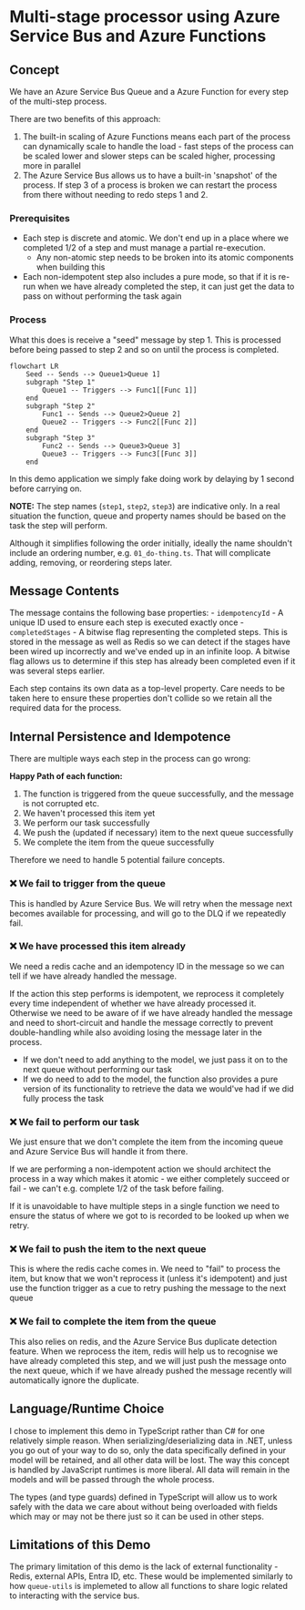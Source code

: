 # Multi-stage processor using Azure Service Bus and Azure Functions

## Concept

We have an Azure Service Bus Queue and a Azure Function for every step of the multi-step process.

There are two benefits of this approach:
1. The built-in scaling of Azure Functions means each part of the process can dynamically scale to handle the load - fast steps of the process can be scaled lower and slower steps can be scaled higher, processing more in parallel
2. The Azure Service Bus allows us to have a built-in 'snapshot' of the process. If step 3 of a process is broken we can restart the process from there without needing to redo steps 1 and 2.

### Prerequisites
- Each step is discrete and atomic. We don't end up in a place where we completed 1/2 of a step and must manage a partial re-execution.
  - Any non-atomic step needs to be broken into its atomic components when building this
- Each non-idempotent step also includes a pure mode, so that if it is re-run when we have already completed the step, it can just get the data to pass on without performing the task again

### Process
What this does is receive a "seed" message by step 1. This is processed before being passed to step 2 and so on until the process is completed.

```mermaid
flowchart LR
    Seed -- Sends --> Queue1>Queue 1]
    subgraph "Step 1"
        Queue1 -- Triggers --> Func1[[Func 1]]
    end
    subgraph "Step 2"
        Func1 -- Sends --> Queue2>Queue 2]
        Queue2 -- Triggers --> Func2[[Func 2]]
    end
    subgraph "Step 3"
        Func2 -- Sends --> Queue3>Queue 3]
        Queue3 -- Triggers --> Func3[[Func 3]]
    end
```

In this demo application we simply fake doing work by delaying by 1 second before carrying on.

**NOTE:** The step names (`step1`, `step2`, `step3`) are indicative only.
In a real situation the function, queue and property names should be based on the task the step will perform.

Although it simplifies following the order initially, ideally the name shouldn't include an ordering number, e.g. `01_do-thing.ts`.
That will complicate adding, removing, or reordering steps later.

## Message Contents

The message contains the following base properties:
    - `idempotencyId` - A unique ID used to ensure each step is executed exactly once
    - `completedStages` - A bitwise flag representing the completed steps. This is stored in the message as well as Redis so we can detect if the stages have been wired up incorrectly and we've ended up in an infinite loop. A bitwise flag allows us to determine if this step has already been completed even if it was several steps earlier.

Each step contains its own data as a top-level property. Care needs to be taken here to ensure these properties don't collide so we retain all the required data for the process.

## Internal Persistence and Idempotence

There are multiple ways each step in the process can go wrong:

**Happy Path of each function:**
1. The function is triggered from the queue successfully, and the message is not corrupted etc.
2. We haven't processed this item yet
3. We perform our task successfully
4. We push the (updated if necessary) item to the next queue successfully
5. We complete the item from the queue successfully

Therefore we need to handle 5 potential failure concepts.

### ❌ We fail to trigger from the queue

This is handled by Azure Service Bus. We will retry when the message next becomes available for processing, and will go to the DLQ if we repeatedly fail.

### ❌ We have processed this item already

We need a redis cache and an idempotency ID in the message so we can tell if we have already handled the message.

If the action this step performs is idempotent, we reprocess it completely every time independent of whether we have already processed it. Otherwise we need to be aware of if we have already handled the message and need to short-circuit and handle the message correctly to prevent double-handling while also avoiding losing the message later in the process.

- If we don't need to add anything to the model, we just pass it on to the next queue without performing our task
- If we do need to add to the model, the function also provides a pure version of its functionality to retrieve the data we would've had if we did fully process the task

### ❌ We fail to perform our task

We just ensure that we don't complete the item from the incoming queue and Azure Service Bus will handle it from there.

If we are performing a non-idempotent action we should architect the process in a way which makes it atomic - we either completely succeed or fail - we can't e.g. complete 1/2 of the task before failing.

If it is unavoidable to have multiple steps in a single function we need to ensure the status of where we got to is recorded to be looked up when we retry.

### ❌ We fail to push the item to the next queue

This is where the redis cache comes in. We need to "fail" to process the item, but know that we won't reprocess it (unless it's idempotent) and just use the function trigger as a cue to retry pushing the message to the next queue

### ❌ We fail to complete the item from the queue

This also relies on redis, and the Azure Service Bus duplicate detection feature. When we reprocess the item, redis will help us to recognise we have already completed this step, and we will just push the message onto the next queue, which if we have already pushed the message recently will automatically ignore the duplicate.

## Language/Runtime Choice

I chose to implement this demo in TypeScript rather than C# for one relatively simple reason. When serializing/deserializing data in .NET, unless you go out of your way to do so, only the data specifically defined in your model will be retained, and all other data will be lost. The way this concept is handled by JavaScript runtimes is more liberal. All data will remain in the models and will be passed through the whole process.

The types (and type guards) defined in TypeScript will allow us to work safely with the data we care about without being overloaded with fields which may or may not be there just so it can be used in other steps.

## Limitations of this Demo

The primary limitation of this demo is the lack of external functionality - Redis, external APIs, Entra ID, etc.
These would be implemented similarly to how `queue-utils` is implemeted to allow all functions to share logic related to interacting with the service bus.
